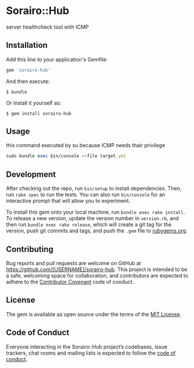 # Sorairo::Hub

server healthcheck tool with ICMP

## Installation

Add this line to your application's Gemfile:

```ruby
gem 'sorairo-hub'
```

And then execute:

    $ bundle

Or install it yourself as:

    $ gem install sorairo-hub

## Usage
this command executed by su because ICMP needs thair privilege

```ruby
sudo bundle exec bin/console --file target.yml
```

## Development

After checking out the repo, run `bin/setup` to install dependencies. Then, run `rake spec` to run the tests. You can also run `bin/console` for an interactive prompt that will allow you to experiment.

To install this gem onto your local machine, run `bundle exec rake install`. To release a new version, update the version number in `version.rb`, and then run `bundle exec rake release`, which will create a git tag for the version, push git commits and tags, and push the `.gem` file to [rubygems.org](https://rubygems.org).

## Contributing

Bug reports and pull requests are welcome on GitHub at https://github.com/[USERNAME]/sorairo-hub. This project is intended to be a safe, welcoming space for collaboration, and contributors are expected to adhere to the [Contributor Covenant](http://contributor-covenant.org) code of conduct.

## License

The gem is available as open source under the terms of the [MIT License](https://opensource.org/licenses/MIT).

## Code of Conduct

Everyone interacting in the Sorairo::Hub project’s codebases, issue trackers, chat rooms and mailing lists is expected to follow the [code of conduct](https://github.com/[USERNAME]/sorairo-hub/blob/master/CODE_OF_CONDUCT.md).
